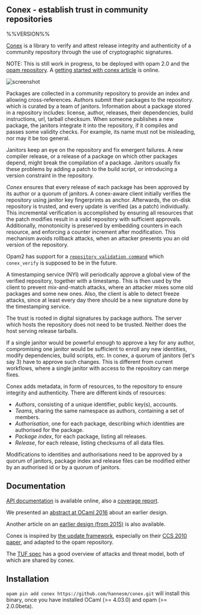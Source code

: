 ## Conex - establish trust in community repositories

%%VERSION%%

[Conex](https://github.com/hannesm/conex) is a library to verify and attest release integrity and
authenticity of a community repository through the use of cryptographic signatures.

NOTE: This is still work in progress, to be deployed with opam 2.0 and the [opam
repository](https://github.com/ocaml/opam-repository).  A [getting started
with conex article](https://hannes.nqsb.io/Posts/Conex) is online.

![screenshot](https://berlin.ccc.de/~hannes/conex.png)

Packages are collected in a community repository to provide an index and
allowing cross-references.  Authors submit their packages to the repository. which
is curated by a team of janitors.  Information
about a package stored in a repository includes: license, author, releases,
their dependencies, build instructions, url, tarball checksum.  When someone
publishes a new package, the janitors integrate it into the repository, if it
compiles and passes some validity checks.  For example, its name must not be misleading,
nor may it be too general.

Janitors keep an eye on the repository and fix emergent failures.  A new
compiler release, or a release of a package on which other packages depend, might break the compilation of
a package.  Janitors usually fix these problems by adding a patch to the build script, or introducing
a version constraint in the repository.

*Conex* ensures that every release of each package has been approved by its author or a quorum of janitors.
A conex-aware client initially verifies the repository using janitor key fingerprints as anchor.
Afterwards, the on-disk repository is trusted, and every update is verified (as a patch) individually.
This incremental verification is accomplished by ensuring all resources
that the patch modifies result in a valid repository with
sufficient approvals.  Additionally, monotonicity is preserved by
embedding counters in each resource, and enforcing a counter
increment after modification.
This mechanism avoids rollback attacks, when an
attacker presents you an old version of the repository.

Opam2 has support for a [`repository validation
command`](http://opam.ocaml.org/doc/2.0/Manual.html#configfield-repository-validation-command)
which `conex_verify` is supposed to be in the future.

A timestamping service (NYI) will periodically approve a global view of the
verified repository, together with a timestamp.  This is then used by the client
to prevent mix-and-match attacks, where an attacker mixes some old packages and
some new ones.  Also, the client is able to detect freeze attacks, since at
least every day there should be a new signature done by the timestamping service.

The trust is rooted in digital signatures by package authors.  The server which
hosts the repository does not need to be trusted.  Neither does the host serving
release tarballs.

If a single janitor would be powerful enough to approve a key for any author,
compromising one janitor would be sufficient to enroll any new identities,
modify dependencies, build scripts, etc.  In conex, a quorum of janitors (let's
say 3) have to approve such changes.  This is different from current workflows,
where a single janitor with access to the repository can merge fixes.

Conex adds metadata, in form of resources, to the repository to ensure integrity and
authenticity.  There are different kinds of resources:

- *Authors*, consisting of a unique identifier, public key(s), accounts.
- *Teams*, sharing the same namespace as authors, containing a set of members.
- *Authorisation*, one for each package, describing which identities are authorised for the package.
- *Package index*, for each package, listing all releases.
- *Release*, for each release, listing checksums of all data files.

Modifications to identities and authorisations need to be approved by a quorum
of janitors, package index and release files can be modified either by an authorised
id or by a quorum of janitors.

## Documentation

[API documentation](https://hannesm.github.io/conex/doc/) is
available online, also a [coverage
report](https://hannesm.github.io/conex/coverage/).

We presented an [abstract at OCaml
2016](https://github.com/hannesm/conex-paper/raw/master/paper.pdf) about an
earlier design.

Another article on an [earlier design (from
2015)](http://opam.ocaml.org/blog/Signing-the-opam-repository/) is also
available.

Conex is inspired by [the update
framework](https://theupdateframework.github.io/), especially on their [CCS 2010
paper](https://isis.poly.edu/~jcappos/papers/samuel_tuf_ccs_2010.pdf), and
adapted to the opam repository.

The [TUF
spec](https://github.com/theupdateframework/tuf/blob/develop/docs/tuf-spec.txt)
has a good overview of attacks and threat model, both of which are shared by conex.

## Installation

`opam pin add conex https://github.com/hannesm/conex.git` will install this binary,
once you have installed OCaml (>= 4.03.0) and opam (>= 2.0.0beta).

